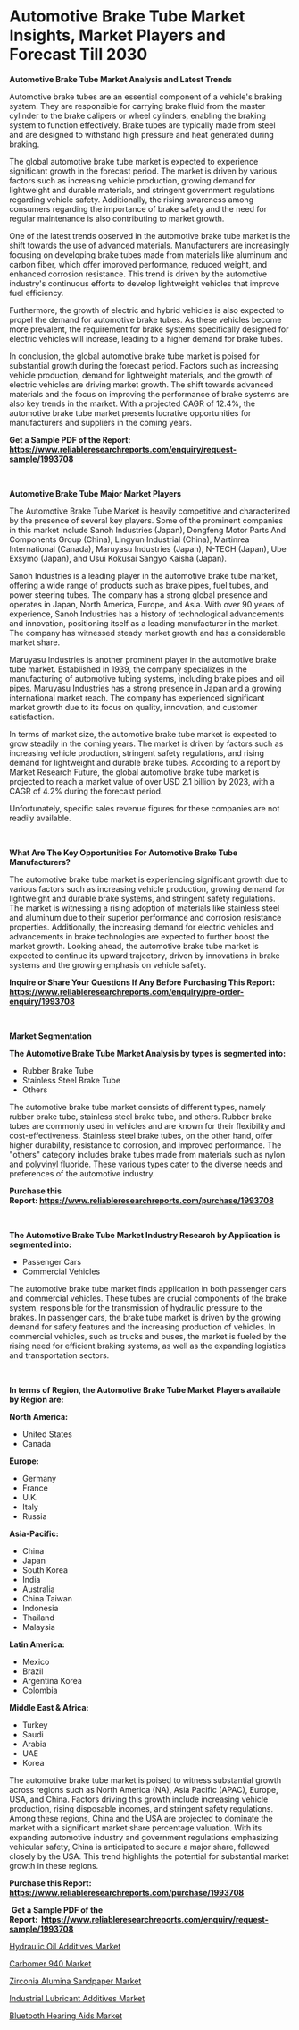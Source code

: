 <p><h1>Automotive Brake Tube Market Insights, Market Players and Forecast Till 2030</h1></p><p><strong>Automotive Brake Tube Market Analysis and Latest Trends</strong></p>
<p><p>Automotive brake tubes are an essential component of a vehicle's braking system. They are responsible for carrying brake fluid from the master cylinder to the brake calipers or wheel cylinders, enabling the braking system to function effectively. Brake tubes are typically made from steel and are designed to withstand high pressure and heat generated during braking.</p><p>The global automotive brake tube market is expected to experience significant growth in the forecast period. The market is driven by various factors such as increasing vehicle production, growing demand for lightweight and durable materials, and stringent government regulations regarding vehicle safety. Additionally, the rising awareness among consumers regarding the importance of brake safety and the need for regular maintenance is also contributing to market growth.</p><p>One of the latest trends observed in the automotive brake tube market is the shift towards the use of advanced materials. Manufacturers are increasingly focusing on developing brake tubes made from materials like aluminum and carbon fiber, which offer improved performance, reduced weight, and enhanced corrosion resistance. This trend is driven by the automotive industry's continuous efforts to develop lightweight vehicles that improve fuel efficiency.</p><p>Furthermore, the growth of electric and hybrid vehicles is also expected to propel the demand for automotive brake tubes. As these vehicles become more prevalent, the requirement for brake systems specifically designed for electric vehicles will increase, leading to a higher demand for brake tubes.</p><p>In conclusion, the global automotive brake tube market is poised for substantial growth during the forecast period. Factors such as increasing vehicle production, demand for lightweight materials, and the growth of electric vehicles are driving market growth. The shift towards advanced materials and the focus on improving the performance of brake systems are also key trends in the market. With a projected CAGR of 12.4%, the automotive brake tube market presents lucrative opportunities for manufacturers and suppliers in the coming years.</p></p>
<p><strong>Get a Sample PDF of the Report:&nbsp; <a href="https://www.reliableresearchreports.com/enquiry/request-sample/1993708">https://www.reliableresearchreports.com/enquiry/request-sample/1993708</a></strong></p>
<p>&nbsp;</p>
<p><strong>Automotive Brake Tube Major Market Players</strong></p>
<p><p>The Automotive Brake Tube Market is heavily competitive and characterized by the presence of several key players. Some of the prominent companies in this market include Sanoh Industries (Japan), Dongfeng Motor Parts And Components Group (China), Lingyun Industrial (China), Martinrea International (Canada), Maruyasu Industries (Japan), N-TECH (Japan), Ube Exsymo (Japan), and Usui Kokusai Sangyo Kaisha (Japan).</p><p>Sanoh Industries is a leading player in the automotive brake tube market, offering a wide range of products such as brake pipes, fuel tubes, and power steering tubes. The company has a strong global presence and operates in Japan, North America, Europe, and Asia. With over 90 years of experience, Sanoh Industries has a history of technological advancements and innovation, positioning itself as a leading manufacturer in the market. The company has witnessed steady market growth and has a considerable market share.</p><p>Maruyasu Industries is another prominent player in the automotive brake tube market. Established in 1939, the company specializes in the manufacturing of automotive tubing systems, including brake pipes and oil pipes. Maruyasu Industries has a strong presence in Japan and a growing international market reach. The company has experienced significant market growth due to its focus on quality, innovation, and customer satisfaction.</p><p>In terms of market size, the automotive brake tube market is expected to grow steadily in the coming years. The market is driven by factors such as increasing vehicle production, stringent safety regulations, and rising demand for lightweight and durable brake tubes. According to a report by Market Research Future, the global automotive brake tube market is projected to reach a market value of over USD 2.1 billion by 2023, with a CAGR of 4.2% during the forecast period.</p><p>Unfortunately, specific sales revenue figures for these companies are not readily available.</p></p>
<p>&nbsp;</p>
<p><strong>What Are The Key Opportunities For Automotive Brake Tube Manufacturers?</strong></p>
<p><p>The automotive brake tube market is experiencing significant growth due to various factors such as increasing vehicle production, growing demand for lightweight and durable brake systems, and stringent safety regulations. The market is witnessing a rising adoption of materials like stainless steel and aluminum due to their superior performance and corrosion resistance properties. Additionally, the increasing demand for electric vehicles and advancements in brake technologies are expected to further boost the market growth. Looking ahead, the automotive brake tube market is expected to continue its upward trajectory, driven by innovations in brake systems and the growing emphasis on vehicle safety.</p></p>
<p><strong>Inquire or Share Your Questions If Any Before Purchasing This Report: <a href="https://www.reliableresearchreports.com/enquiry/pre-order-enquiry/1993708">https://www.reliableresearchreports.com/enquiry/pre-order-enquiry/1993708</a></strong></p>
<p>&nbsp;</p>
<p><strong>Market Segmentation</strong></p>
<p><strong>The Automotive Brake Tube Market Analysis by types is segmented into:</strong></p>
<p><ul><li>Rubber Brake Tube</li><li>Stainless Steel Brake Tube</li><li>Others</li></ul></p>
<p><p>The automotive brake tube market consists of different types, namely rubber brake tube, stainless steel brake tube, and others. Rubber brake tubes are commonly used in vehicles and are known for their flexibility and cost-effectiveness. Stainless steel brake tubes, on the other hand, offer higher durability, resistance to corrosion, and improved performance. The "others" category includes brake tubes made from materials such as nylon and polyvinyl fluoride. These various types cater to the diverse needs and preferences of the automotive industry.</p></p>
<p><strong>Purchase this Report:&nbsp;<a href="https://www.reliableresearchreports.com/purchase/1993708">https://www.reliableresearchreports.com/purchase/1993708</a></strong></p>
<p>&nbsp;</p>
<p><strong>The Automotive Brake Tube Market Industry Research by Application is segmented into:</strong></p>
<p><ul><li>Passenger Cars</li><li>Commercial Vehicles</li></ul></p>
<p><p>The automotive brake tube market finds application in both passenger cars and commercial vehicles. These tubes are crucial components of the brake system, responsible for the transmission of hydraulic pressure to the brakes. In passenger cars, the brake tube market is driven by the growing demand for safety features and the increasing production of vehicles. In commercial vehicles, such as trucks and buses, the market is fueled by the rising need for efficient braking systems, as well as the expanding logistics and transportation sectors.</p></p>
<p>&nbsp;</p>
<p><strong>In terms of Region, the Automotive Brake Tube Market Players available by Region are:</strong></p>
<p>
    <p> <strong> North America: </strong>
        <ul>
            <li>United States</li>
            <li>Canada</li>
        </ul>
        </p> 
    <p> <strong> Europe: </strong>
        <ul>
            <li>Germany</li>
            <li>France</li>
            <li>U.K.</li>
            <li>Italy</li>
            <li>Russia</li>
        </ul>
        </p> 
    <p> <strong> Asia-Pacific: </strong>
        <ul>
            <li>China</li>
            <li>Japan</li>
            <li>South Korea</li>
            <li>India</li>
            <li>Australia</li>
            <li>China Taiwan</li>
            <li>Indonesia</li>
            <li>Thailand</li>
            <li>Malaysia</li>
        </ul>
        </p> 
    <p> <strong> Latin America: </strong>
        <ul>
            <li>Mexico</li>
            <li>Brazil</li>
            <li>Argentina Korea</li>
            <li>Colombia</li>
        </ul>
        </p> 
    <p> <strong> Middle East & Africa: </strong>
        <ul>
            <li>Turkey</li>
            <li>Saudi</li>
            <li>Arabia</li>
            <li>UAE</li>
            <li>Korea</li>
        </ul>
    </p>
    </p>
<p><p>The automotive brake tube market is poised to witness substantial growth across regions such as North America (NA), Asia Pacific (APAC), Europe, USA, and China. Factors driving this growth include increasing vehicle production, rising disposable incomes, and stringent safety regulations. Among these regions, China and the USA are projected to dominate the market with a significant market share percentage valuation. With its expanding automotive industry and government regulations emphasizing vehicular safety, China is anticipated to secure a major share, followed closely by the USA. This trend highlights the potential for substantial market growth in these regions.</p></p>
<p><strong>Purchase this Report: <a href="https://www.reliableresearchreports.com/purchase/1993708">https://www.reliableresearchreports.com/purchase/1993708</a></strong></p>
<p>&nbsp;<strong>Get a Sample PDF of the Report:&nbsp;&nbsp;<a href="https://www.reliableresearchreports.com/enquiry/request-sample/1993708">https://www.reliableresearchreports.com/enquiry/request-sample/1993708</a></strong></p>
<p><strong></strong></p>
<p><p><a href="https://www.linkedin.com/pulse/hydraulic-oil-additives-market-research-report-provides-thorough-0cfhe/">Hydraulic Oil Additives Market</a></p><p><a href="https://medium.com/@amaliarobel/carbomer-940-market-trends-forecast-and-competitive-analysis-to-2030-bdd59e5c7761">Carbomer 940 Market</a></p><p><a href="https://medium.com/@justicelang2023/analyzing-zirconia-alumina-sandpaper-market-global-industry-perspective-and-forecast-2023-to-1638c8cf487d">Zirconia Alumina Sandpaper Market</a></p><p><a href="https://www.linkedin.com/pulse/industrial-lubricant-additives-market-size-2023-2030-global-sjmie/">Industrial Lubricant Additives Market</a></p><p><a href="https://www.linkedin.com/pulse/decoding-bluetooth-hearing-aids-market-deep-dive-latest-trends-zlp2e/">Bluetooth Hearing Aids Market</a></p></p>